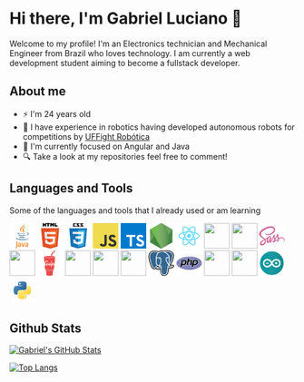 # Hi there, I'm Gabriel Luciano 👋

Welcome to my profile! I'm an Electronics technician and Mechanical Engineer from Brazil who loves technology. I am currently a web development student aiming to become a fullstack developer.

## About me
- ⚡ I'm 24 years old
- 🤖 I have experience in robotics having developed autonomous robots for competitions by [UFFight Robótica](https://www.instagram.com/uffightrobotica/)
- 🌱 I'm currently focused on Angular and Java
- 🔍 Take a look at my repositories feel free to comment!

## Languages and Tools
Some of the languages and tools that I already used or am learning

<div>
<img height="45" width="45" src="https://raw.githubusercontent.com/github/explore/5b3600551e122a3277c2c5368af2ad5725ffa9a1/topics/java/java.png" />
<img height="45" width="45" src="https://raw.githubusercontent.com/github/explore/80688e429a7d4ef2fca1e82350fe8e3517d3494d/topics/html/html.png" />
<img height="45" width="45" src="https://raw.githubusercontent.com/github/explore/80688e429a7d4ef2fca1e82350fe8e3517d3494d/topics/css/css.png" />
<img height="45" width="45" src="https://raw.githubusercontent.com/github/explore/80688e429a7d4ef2fca1e82350fe8e3517d3494d/topics/javascript/javascript.png" />
<img height="45" width="45" src="https://raw.githubusercontent.com/github/explore/80688e429a7d4ef2fca1e82350fe8e3517d3494d/topics/typescript/typescript.png" />
<img height="45" width="45" src="https://raw.githubusercontent.com/github/explore/80688e429a7d4ef2fca1e82350fe8e3517d3494d/topics/nodejs/nodejs.png" />
<img height="45" width="45" src="https://raw.githubusercontent.com/github/explore/80688e429a7d4ef2fca1e82350fe8e3517d3494d/topics/react/react.png" />
<img height="45" width="45" src="https://cdn.jsdelivr.net/gh/devicons/devicon/icons/nextjs/nextjs-original.svg" />
<img height="45" width="45" src="https://cdn.jsdelivr.net/gh/devicons/devicon/icons/express/express-original.svg" />
<img height="45" width="45" src="https://raw.githubusercontent.com/github/explore/80688e429a7d4ef2fca1e82350fe8e3517d3494d/topics/sass/sass.png" />
<img height="45" width="45" src="https://cdn.jsdelivr.net/gh/devicons/devicon/icons/tailwindcss/tailwindcss-plain.svg" />
<img height="45" width="45" src="https://raw.githubusercontent.com/github/explore/80688e429a7d4ef2fca1e82350fe8e3517d3494d/topics/gulp/gulp.png" />
<img height="45" width="45" src="https://cdn.jsdelivr.net/gh/devicons/devicon/icons/yarn/yarn-original-wordmark.svg" />
<img height="45" width="45" src="https://cdn.jsdelivr.net/gh/devicons/devicon/icons/git/git-original.svg" />
<img height="45" width="45" src="https://cdn.jsdelivr.net/gh/devicons/devicon/icons/mysql/mysql-original-wordmark.svg" />
<img height="45" width="45" src="https://raw.githubusercontent.com/github/explore/80688e429a7d4ef2fca1e82350fe8e3517d3494d/topics/postgresql/postgresql.png" />
<img height="45" width="45" src="https://raw.githubusercontent.com/github/explore/80688e429a7d4ef2fca1e82350fe8e3517d3494d/topics/php/php.png" />
<img height="45" width="45" src="https://icongr.am/devicon/wordpress-plain.svg?size=45&color=currentColor" />
<img height="45" width="45" src="https://cdn.jsdelivr.net/gh/devicons/devicon/icons/cplusplus/cplusplus-original.svg" />
<img height="45" width="45" src="https://raw.githubusercontent.com/github/explore/80688e429a7d4ef2fca1e82350fe8e3517d3494d/topics/arduino/arduino.png" />
<img height="45" width="45" src="https://raw.githubusercontent.com/github/explore/80688e429a7d4ef2fca1e82350fe8e3517d3494d/topics/python/python.png" />
</div>

## Github Stats

[![Gabriel's GitHub Stats](https://gabriel-github-readme-stats.vercel.app/api?username=gabrielluciano&show_icons=true&theme=dracula )](https://github.com/gabrielluciano?tab=repositories)

[![Top Langs](https://gabriel-github-readme-stats.vercel.app/api/top-langs/?username=gabrielluciano&layout=compact&theme=dracula)](https://github.com/gabrielluciano?tab=repositories)
